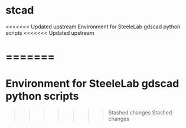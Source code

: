 # stcad
<<<<<<< Updated upstream
Environment for SteeleLab gdscad python scripts
<<<<<<< Updated upstream

=======
=======
# Environment for SteeleLab gdscad python scripts
>>>>>>> Stashed changes
>>>>>>> Stashed changes
